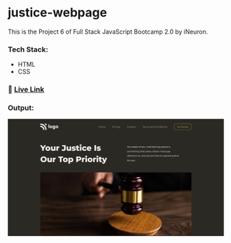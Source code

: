 # justice-webpage

This is the Project 6 of Full Stack JavaScript Bootcamp 2.0 by iNeuron.

### Tech Stack:

- HTML
- CSS

### :rocket: [Live Link](https://justice-webpage.netlify.app/)

### Output:

![justice-webpage-output](justice-webpage-output.png)
